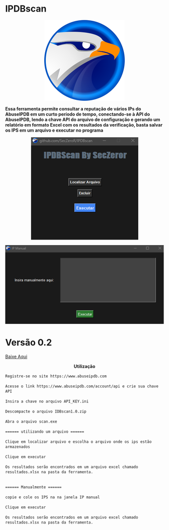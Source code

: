 # IPDBscan


 

<p align="center">
  <img src="imagens/eagle1.png" alt="IPDB"</p>

<b>Essa ferramenta permite consultar a reputação de vários IPs do AbuseIPDB em um curto período de tempo, conectando-se à API do AbuseIPDB, lendo a chave API do arquivo de configuração e gerando um relatório em formato Excel com os resultados da verificação, basta salvar os IPS em um arquivo  e executar no programa</b>

<p align="center">
  <img src="imagens/idbscan2.png" alt="IPDB"/>
</p>
<p align="center">
  <img src="imagens/idbscan.png" alt="IPDB"/>
</p>
<p align="center">

<p/>

# Versão 0.2 

<a href="https://github.com/SecZeroR/IPDBscan/releases/download/ipdbscan/IDBscan0.2.zip">   Baixe Aqui </a></p>

<p align="center">
<b>Utilização</b> </p>


```
Registre-se no site https://www.abuseipdb.com

Acesse o link https://www.abuseipdb.com/account/api e crie sua chave API

Insira a chave no arquivo API_KEY.ini

Descompacte o arquivo IDBscan1.0.zip

Abra o arquivo scan.exe 

====== utilizando um arquivo ======

Clique em localizar arquivo e escolha o arquivo onde os ips estão armazenados

Clique em executar

Os resultados serão encontrados em um arquivo excel chamado resultados.xlsx na pasta da ferramenta.


====== Manualmente ======

copie e cole os IPS na na janela IP manual

Clique em executar

Os resultados serão encontrados em um arquivo excel chamado resultados.xlsx na pasta da ferramenta.

```




